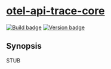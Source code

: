 # [otel-api-trace-core][]

[![Build badge][]][build]
[![Version badge][]][version]

## Synopsis

STUB

[otel-api-trace-core]: https://github.com/jship/otel-api-trace-core
[Build badge]: https://github.com/jship/opentelemetry-haskell/workflows/CI/badge.svg
[build]: https://github.com/jship/opentelemetry-haskell/actions
[Version badge]: https://img.shields.io/hackage/v/otel-api-trace-core?color=brightgreen&label=version&logo=haskell
[version]: https://hackage.haskell.org/package/otel-api-trace-core
[Haddocks]: https://hackage.haskell.org/package/otel-api-trace-core
